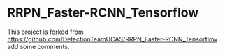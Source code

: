# RRPN_Faster-RCNN_Tensorflow

This project is
forked from https://github.com/DetectionTeamUCAS/RRPN_Faster-RCNN_Tensorflow
add some comments.